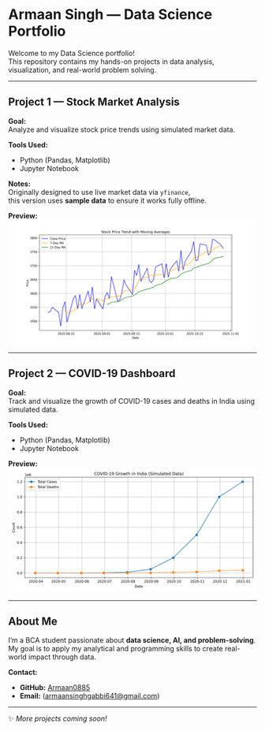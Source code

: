 # Armaan Singh — Data Science Portfolio

Welcome to my Data Science portfolio!  
This repository contains my hands-on projects in data analysis, visualization, and real-world problem solving.

---

## Project 1 — Stock Market Analysis

**Goal:**  
Analyze and visualize stock price trends using simulated market data.

**Tools Used:**  
- Python (Pandas, Matplotlib)
- Jupyter Notebook

**Notes:**  
Originally designed to use live market data via `yfinance`,  
this version uses **sample data** to ensure it works fully offline.

**Preview:**  
![Stock Chart](assets/stock_trend_chart.png)

---

## Project 2 — COVID-19 Dashboard

**Goal:**  
Track and visualize the growth of COVID-19 cases and deaths in India using simulated data.

**Tools Used:**  
- Python (Pandas, Matplotlib)
- Jupyter Notebook

**Preview:**  
![COVID Chart](assets/covid_chart.png)

---

## About Me

I’m a BCA student passionate about **data science, AI, and problem-solving**.  
My goal is to apply my analytical and programming skills to create real-world impact through data.

 **Contact:**  
- **GitHub:** [Armaan0885](https://github.com/Armaan0885)
- **Email:** (armaansinghgabbi641@gmail.com)

---
✨ *More projects coming soon!*
